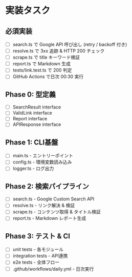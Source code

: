# 実装タスク

## 必須実装
- [ ] search.ts で Google API 呼び出し (retry / backoff 付き)
- [ ] resolve.ts で 3xx 追跡 & HTTP 200 チェック
- [ ] scrape.ts で title キーワード検証
- [ ] report.ts で Markdown 生成
- [ ] tests/link.test.ts で 200 判定
- [ ] GitHub Actions で日次 00:30 実行

## Phase 0: 型定義
- [ ] SearchResult interface
- [ ] ValidLink interface  
- [ ] Report interface
- [ ] APIResponse interface

## Phase 1: CLI基盤
- [ ] main.ts - エントリーポイント
- [ ] config.ts - 環境変数読み込み
- [ ] logger.ts - ログ出力

## Phase 2: 検索パイプライン
- [ ] search.ts - Google Custom Search API
- [ ] resolve.ts - リンク解決 & 検証
- [ ] scrape.ts - コンテンツ取得 & タイトル検証
- [ ] report.ts - Markdown レポート生成

## Phase 3: テスト & CI
- [ ] unit tests - 各モジュール
- [ ] integration tests - API連携
- [ ] e2e tests - 全体フロー
- [ ] .github/workflows/daily.yml - 日次実行